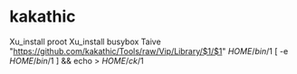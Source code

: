 # kakathic
Xu_install proot
Xu_install busybox
Taive "https://github.com/kakathic/Tools/raw/Vip/Library/$1/$1" $HOME/bin/$1
[ -e $HOME/bin/$1 ] && echo > $HOME/ck/$1

